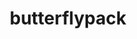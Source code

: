 ---
title: "butterflypack"
layout: cache
categories: [package, develop-2025-03-02]
meta: {"compilers": ["gcc@=11.4.0", "oneapi@=2024.2.1"], "num_specs": 5, "num_specs_by_stack": {"e4s": 2, "e4s-neoverse-v2": 1, "e4s-oneapi": 1, "e4s-rocm-external": 1, "root": 5}, "oss": ["ubuntu22.04"], "platforms": ["linux"], "stacks": ["e4s", "e4s-neoverse-v2", "e4s-oneapi", "e4s-rocm-external", "root"], "targets": ["neoverse_v2", "x86_64_v3"], "versions": ["3.2.0"]}
spec_details: [{"compiler": "gcc@=11.4.0", "hash": "5ofbnyrooo2z22fwvz4lqbhcbnsn6inp", "os": "ubuntu22.04", "platform": "linux", "size": "-", "stacks": ["e4s", "root"], "target": "x86_64_v3", "variants": ["build_system=cmake", "build_type=Release", "generator=make", "~ipo", "+openmp", "+shared"], "versions": ["3.2.0"]}, {"compiler": "gcc@=11.4.0", "hash": "dljbjs3plliq5ujo7ayophphnvjr2cwz", "os": "ubuntu22.04", "platform": "linux", "size": "-", "stacks": ["e4s-neoverse-v2", "root"], "target": "neoverse_v2", "variants": ["build_system=cmake", "build_type=Release", "generator=make", "~ipo", "+openmp", "+shared"], "versions": ["3.2.0"]}, {"compiler": "gcc@=11.4.0", "hash": "k6kadhndyd6gft35yuxeiypntgqdjbsu", "os": "ubuntu22.04", "platform": "linux", "size": "-", "stacks": ["e4s", "root"], "target": "x86_64_v3", "variants": ["build_system=cmake", "build_type=Release", "generator=make", "~ipo", "+openmp", "+shared"], "versions": ["3.2.0"]}, {"compiler": "gcc@=11.4.0", "hash": "krddrtsbt3v3mgsnypoce47ao2mwyjgb", "os": "ubuntu22.04", "platform": "linux", "size": "-", "stacks": ["e4s-rocm-external", "root"], "target": "x86_64_v3", "variants": ["build_system=cmake", "build_type=Release", "generator=make", "~ipo", "+openmp", "+shared"], "versions": ["3.2.0"]}, {"compiler": "oneapi@=2024.2.1", "hash": "vyi6djrhig37w6utlrrquuep7swxzlyx", "os": "ubuntu22.04", "platform": "linux", "size": "-", "stacks": ["e4s-oneapi", "root"], "target": "x86_64_v3", "variants": ["build_system=cmake", "build_type=Release", "generator=make", "~ipo", "+openmp", "+shared"], "versions": ["3.2.0"]}]
---